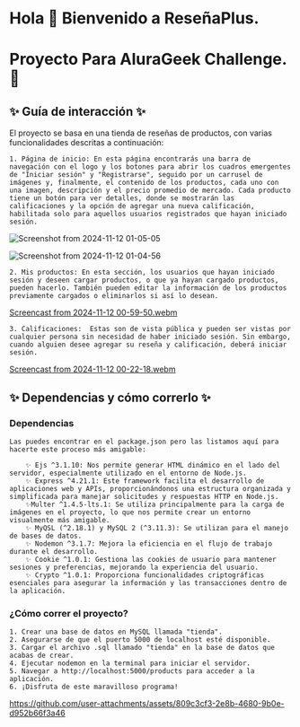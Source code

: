 # Hola 👋 Bienvenido a ReseñaPlus.
# Proyecto Para AluraGeek Challenge.🚡

## ✨ Guía de interacción ✨
El proyecto se basa en una tienda de reseñas de productos, con varias funcionalidades descritas a continuación: 

    1. Página de inicio: En esta página encontrarás una barra de navegación con el logo y los botones para abrir los cuadros emergentes de "Iniciar sesión" y "Registrarse", seguido por un carrusel de imágenes y, finalmente, el contenido de los productos, cada uno con una imagen, descripción y el precio promedio de mercado. Cada producto tiene un botón para ver detalles, donde se mostrarán las calificaciones y la opción de agregar una nueva calificación, habilitada solo para aquellos usuarios registrados que hayan iniciado sesión.

![Screenshot from 2024-11-12 01-05-05](https://github.com/user-attachments/assets/8fabfc33-602e-436f-b77f-140b2ce8d2b2)

![Screenshot from 2024-11-12 01-04-56](https://github.com/user-attachments/assets/793ee179-f530-4cb8-b631-8fb5984b99be)



    2. Mis productos: En esta sección, los usuarios que hayan iniciado sesión y deseen cargar productos, o que ya hayan cargado productos, pueden hacerlo. También pueden editar la información de los productos previamente cargados o eliminarlos si así lo desean.
    
[Screencast from 2024-11-12 00-59-50.webm](https://github.com/user-attachments/assets/692d109f-e9e5-4ee2-8162-920d26e3aa55)

    3. Calificaciones:  Estas son de vista pública y pueden ser vistas por cualquier persona sin necesidad de haber iniciado sesión. Sin embargo, cuando alguien desee agregar su reseña y calificación, deberá iniciar sesión.
    
[Screencast from 2024-11-12 00-22-18.webm](https://github.com/user-attachments/assets/330437ae-0df8-476e-8913-a567004a57de)

## ✨ Dependencias y cómo correrlo ✨

### Dependencias

    Las puedes encontrar en el package.json pero las listamos aquí para hacerte este proceso más amigable:

        ✨ Ejs ^3.1.10: Nos permite generar HTML dinámico en el lado del servidor, especialmente utilizado en el entorno de Node.js.
        ✨ Express ^4.21.1: Este framework facilita el desarrollo de aplicaciones web y APIs, proporcionándonos una estructura organizada y simplificada para manejar solicitudes y respuestas HTTP en Node.js.
        ✨Multer ^1.4.5-lts.1: Se utiliza principalmente para la carga de imágenes en el proyecto, lo que nos permite crear un entorno visualmente más amigable.
        ✨ MyQSL (^2.18.1) y MySQL 2 (^3.11.3): Se utilizan para el manejo de bases de datos.
        ✨ Nodemon ^3.1.7: Mejora la eficiencia en el flujo de trabajo durante el desarrollo.
        ✨ Cookie ^1.0.1: Gestiona las cookies de usuario para mantener sesiones y preferencias, mejorando la experiencia del usuario.
        ✨ Crypto ^1.0.1: Proporciona funcionalidades criptográficas esenciales para asegurar la información y las transacciones dentro de la aplicación.
        
### ¿Cómo correr el proyecto?
    
    1. Crear una base de datos en MySQL llamada "tienda".
    2. Asegurarse de que el puerto 5000 de localhost esté disponible.
    3. Cargar el archivo .sql llamado "tienda" en la base de datos que acabas de crear.
    4. Ejecutar nodemon en la terminal para iniciar el servidor.
    5. Navegar a http://localhost:5000/products para acceder a la aplicación.
    6. ¡Disfruta de este maravilloso programa! 

https://github.com/user-attachments/assets/809c3cf3-2e8b-4680-9b0e-d952b66f3a46

